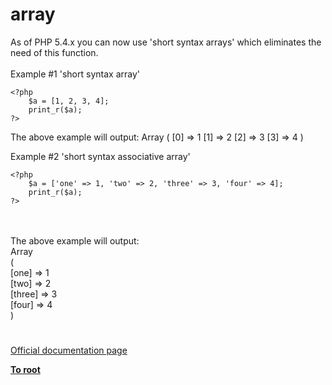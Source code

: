 # array



As of PHP 5.4.x you can now use &apos;short syntax arrays&apos; which eliminates the need of this function.<br><br>Example #1 &apos;short syntax array&apos;<br>

```
<?php
    $a = [1, 2, 3, 4];
    print_r($a);
?>
```


The above example will output:
Array
(
    [0] => 1
    [1] => 2
    [2] => 3
    [3] => 4
)

Example #2 'short syntax associative array'


```
<?php
    $a = ['one' => 1, 'two' => 2, 'three' => 3, 'four' => 4];
    print_r($a);
?>
```
<br><br>The above example will output:<br>Array<br>(<br>    [one] =&gt; 1<br>    [two] =&gt; 2<br>    [three] =&gt; 3<br>    [four] =&gt; 4<br>)  

#

[Official documentation page](https://www.php.net/manual/en/function.array.php)

**[To root](/README.md)**